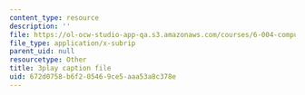 ```yaml
---
content_type: resource
description: ''
file: https://ol-ocw-studio-app-qa.s3.amazonaws.com/courses/6-004-computation-structures-spring-2017/672d0758b6f205469ce5aaa53a8c378e_y5gPFB6uiYA.srt
file_type: application/x-subrip
parent_uid: null
resourcetype: Other
title: 3play caption file
uid: 672d0758-b6f2-0546-9ce5-aaa53a8c378e
---
```

